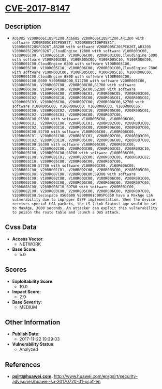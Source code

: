 
# [CVE-2017-8147](https://cve.mitre.org/cgi-bin/cvename.cgi?name=CVE-2017-8147)

## Description

- `AC6005 V200R006C10SPC200,AC6605 V200R006C10SPC200,AR1200 with software V200R005C10CP0582T, V200R005C10HP0581T, V200R005C20SPC026T,AR200 with software V200R005C20SPC026T,AR3200 V200R005C20SPC026T,CloudEngine 12800 with software V100R003C00, V100R005C00, V100R005C10, V100R006C00, V200R001C00,CloudEngine 5800 with software V100R003C00, V100R005C00, V100R005C10, V100R006C00, V200R001C00,CloudEngine 6800 with software V100R003C00, V100R005C00, V100R005C10, V100R006C00, V200R001C00,CloudEngine 7800 with software V100R003C00, V100R005C00, V100R005C10, V100R006C00, V200R001C00,CloudEngine 8800 with software V100R006C00, V200R001C00,E600 V200R008C00,S12700 with software V200R005C00, V200R006C00, V200R007C00, V200R008C00,S1700 with software V100R006C00, V100R007C00, V200R006C00,S2300 with software V100R005C00, V100R006C00, V100R006C03, V100R006C05, V200R003C00, V200R003C02, V200R003C10, V200R005C00, V200R005C01, V200R005C02, V200R005C03, V200R006C00, V200R007C00, V200R008C00,S2700 with software V100R005C00, V100R006C00, V100R006C03, V100R006C05, V200R003C00, V200R003C02, V200R003C10, V200R005C00, V200R005C01, V200R005C02, V200R005C03, V200R006C00, V200R007C00, V200R008C00,S5300 with software V100R005C00, V100R006C00, V100R006C01, V200R001C00, V200R001C01, V200R002C00, V200R003C00, V200R003C02, V200R003C10, V200R005C00, V200R006C00, V200R007C00, V200R008C00,S5700 with software V100R005C00, V100R006C00, V100R006C01, V200R001C00, V200R001C01, V200R002C00, V200R003C00, V200R003C02, V200R003C10, V200R005C00, V200R006C00, V200R007C00, V200R008C00,S6300 with software V100R006C00, V200R001C00, V200R001C01, V200R002C00, V200R003C00, V200R003C02, V200R003C10, V200R005C00, V200R008C00,S6700 with software V100R006C00, V200R001C00, V200R001C01, V200R002C00, V200R003C00, V200R003C02, V200R003C10, V200R005C00, V200R006C00, V200R007C00, V200R008C00,S7700 with software V100R003C00, V100R006C00, V200R001C00, V200R001C01, V200R002C00, V200R003C00, V200R005C00, V200R006C00, V200R007C00, V200R008C00,S9300 with software V100R001C00, V100R002C00, V100R003C00, V100R006C00, V200R001C00, V200R002C00, V200R003C00, V200R005C00, V200R006C00, V200R007C00, V200R008C00, V200R008C10,S9700 with software V200R001C00, V200R002C00, V200R003C00, V200R005C00, V200R006C00, V200R007C00, V200R008C00,Secospace USG6600 V500R001C00SPC050 have a MaxAge LSA vulnerability due to improper OSPF implementation. When the device receives special LSA packets, the LS (Link Status) age would be set to MaxAge, 3600 seconds. An attacker can exploit this vulnerability to poison the route table and launch a DoS attack.`

## Cvss Data

- **Access Vector**:
  - NETWORK
- **Base Score**:
  - 5.0

## Scores

- **Exploitability Score**:
  - 10.0
- **Impact Score**:
  - 2.9
- **Base Severity**:
  - MEDIUM

## Other Information

- **Publish Date**:
  - 2017-11-22 19:29:03
- **Vulnerability Status**:
  - Analyzed

## References

- **psirt@huawei.com**: http://www.huawei.com/en/psirt/security-advisories/huawei-sa-20170720-01-ospf-en
